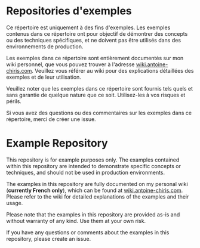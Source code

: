 # Repositories d'exemples

Ce répertoire est uniquement à des fins d'exemples. Les exemples contenus dans ce répertoire ont pour objectif de démontrer des concepts ou des techniques spécifiques, et ne doivent pas être utilisés dans des environnements de production.

Les exemples dans ce répertoire sont entièrement documentés sur mon wiki personnel, que vous pouvez trouver à l'adresse [wiki.antoine-chiris.com](http://wiki.antoine-chiris.com). Veuillez vous référer au wiki pour des explications détaillées des exemples et de leur utilisation.

Veuillez noter que les exemples dans ce répertoire sont fournis tels quels et sans garantie de quelque nature que ce soit. Utilisez-les à vos risques et périls.

Si vous avez des questions ou des commentaires sur les exemples dans ce répertoire, merci de créer une issue.

# Example Repository

This repository is for example purposes only. The examples contained within this repository are intended to demonstrate specific concepts or techniques, and should not be used in production environments. 

The examples in this repository are fully documented on my personal wiki (**currently French only**), which can be found at [wiki.antoine-chiris.com](http://wiki.antoine-chiris.com). Please refer to the wiki for detailed explanations of the examples and their usage.

Please note that the examples in this repository are provided as-is and without warranty of any kind. Use them at your own risk.

If you have any questions or comments about the examples in this repository, please create an issue.

